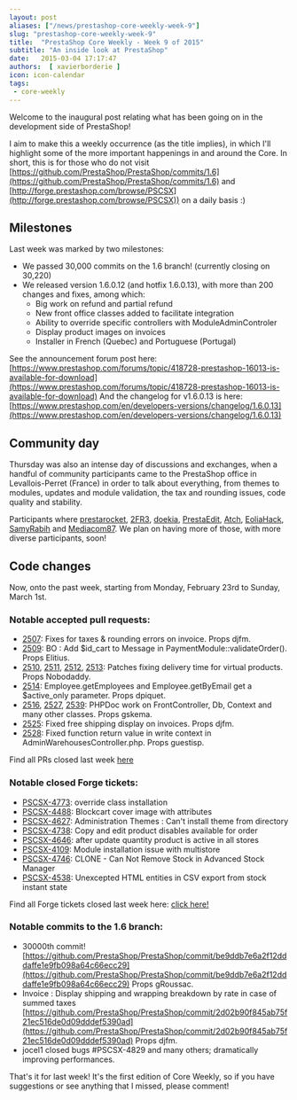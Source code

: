 ```yaml
---
layout: post
aliases: ["/news/prestashop-core-weekly-week-9"]
slug: "prestashop-core-weekly-week-9"
title:  "PrestaShop Core Weekly - Week 9 of 2015"
subtitle: "An inside look at PrestaShop"
date:   2015-03-04 17:17:47
authors:  [ xavierborderie ]
icon: icon-calendar
tags:
 - core-weekly
---
```


Welcome to the inaugural post relating what has been going on in the development side of PrestaShop!

I aim to make this a weekly occurrence (as the title implies), in which I'll highlight some of the more important happenings in and around the Core.
In short, this is for those who do not visit [https://github.com/PrestaShop/PrestaShop/commits/1.6](https://github.com/PrestaShop/PrestaShop/commits/1.6) and [http://forge.prestashop.com/browse/PSCSX](http://forge.prestashop.com/browse/PSCSX)) on a daily basis :)


## Milestones

Last week was marked by two milestones:

* We passed 30,000 commits on the 1.6 branch! (currently closing on 30,220)
* We released version 1.6.0.12 (and hotfix 1.6.0.13), with more than 200 changes and fixes, among which:
	* Big work on refund and partial refund
	* New front office classes added to facilitate integration
	* Ability to override specific controllers with ModuleAdminControler
	* Display product images on invoices
	* Installer in French (Quebec) and Portuguese (Portugal)

See the announcement forum post here: [https://www.prestashop.com/forums/topic/418728-prestashop-16013-is-available-for-download](https://www.prestashop.com/forums/topic/418728-prestashop-16013-is-available-for-download)
And the changelog for v1.6.0.13 is here: [https://www.prestashop.com/en/developers-versions/changelog/1.6.0.13](https://www.prestashop.com/en/developers-versions/changelog/1.6.0.13)


## Community day

Thursday was also an intense day of discussions and exchanges, when a handful of community participants came to the PrestaShop office in Levallois-Perret (France) in order to talk about everything, from themes to modules, updates and module validation, the tax and rounding issues,  code quality and stability.

Participants where [prestarocket](https://www.prestashop.com/forums/user/343354-prestarocket/), [2FR3](https://www.prestashop.com/forums/user/296243-2fr3/), [doekia](https://www.prestashop.com/forums/user/41515-doekia/), [PrestaEdit](https://www.prestashop.com/forums/user/103589-j-danse/), [Atch](https://www.prestashop.com/forums/user/16609-atch/), [EoliaHack](https://www.prestashop.com/forums/user/241780-eolia/), [SamyRabih](https://www.prestashop.com/forums/user/186884-samy_r/) and [Mediacom87](https://www.prestashop.com/forums/user/672955-mediacom87/).
We plan on having more of those, with more diverse participants, soon!


## Code changes

Now, onto the past week, starting from Monday, February 23rd to Sunday, March 1st.


### Notable accepted pull requests:

* [2507](https://github.com/PrestaShop/PrestaShop/pull/2507): Fixes for taxes & rounding errors on invoice. Props djfm.
* [2509](https://github.com/PrestaShop/PrestaShop/pull/2509): BO : Add $id_cart to Message in PaymentModule::validateOrder(). Props Elitius.
* [2510](https://github.com/PrestaShop/PrestaShop/pull/2510), [2511](https://github.com/PrestaShop/PrestaShop/pull/2511), [2512](https://github.com/PrestaShop/PrestaShop/pull/2512), [2513](https://github.com/PrestaShop/PrestaShop/pull/2513): Patches fixing delivery time for virtual products. Props Nobodaddy.
* [2514](https://github.com/PrestaShop/PrestaShop/pull/2514): Employee.getEmployees and Employee.getByEmail get a $active_only parameter. Props dpiquet.
* [2516](https://github.com/PrestaShop/PrestaShop/pull/2516), [2527](https://github.com/PrestaShop/PrestaShop/pull/2527), [2539](https://github.com/PrestaShop/PrestaShop/pull/2539): PHPDoc work on FrontController, Db, Context and many other classes. Props gskema.
* [2525](https://github.com/PrestaShop/PrestaShop/pull/2525): Fixed free shipping display on invoices. Props djfm.
* [2528](https://github.com/PrestaShop/PrestaShop/pull/2528): Fixed function return value in write context in AdminWarehousesController.php. Props guestisp.

Find all PRs closed last week [here](https://github.com/PrestaShop/PrestaShop/pulls?q=is%3Apr+merged%3A%3E2015-03-02+is%3Aclosed)


### Notable closed Forge tickets:

* [PSCSX-4773](http://forge.prestashop.com/browse/PSCSX-4773): override class installation
* [PSCSX-4488](http://forge.prestashop.com/browse/PSCSX-4488): Blockcart cover image with attributes
* [PSCSX-4627](http://forge.prestashop.com/browse/PSCSX-4627): Administration Themes : Can't install theme from directory
* [PSCSX-4738](http://forge.prestashop.com/browse/PSCSX-4738): Copy and edit product disables available for order
* [PSCSX-4646](http://forge.prestashop.com/browse/PSCSX-4646): after update quantity product is active in all stores
* [PSCSX-4109](http://forge.prestashop.com/browse/PSCSX-4109): Module installation issue with multistore
* [PSCSX-4746](http://forge.prestashop.com/browse/PSCSX-4746): CLONE - Can Not Remove Stock in Advanced Stock Manager
* [PSCSX-4538](http://forge.prestashop.com/browse/PSCSX-4538): Unexcepted HTML entities in CSV export from stock instant state

Find all Forge tickets closed last week here: [click here!](http://forge.prestashop.com/browse/PSCSX-4775?jql=project%20%3D%20PSCSX%20AND%20status%20in%20%28Resolved%2C%20Closed%29%20AND%20resolution%20in%20%28Fixed%2C%20Done%29%20AND%20resolved%20%3E%3D%202015-03-02%20AND%20resolved%20%3C%3D%202015-03-08%20ORDER%20BY%20updated%20DESC)


### Notable commits to the 1.6 branch:

* 30000th commit! [https://github.com/PrestaShop/PrestaShop/commit/be9ddb7e6a2f12dddaffe1e9fb098a64c66ecc29](https://github.com/PrestaShop/PrestaShop/commit/be9ddb7e6a2f12dddaffe1e9fb098a64c66ecc29) Props gRoussac.
* Invoice : Display shipping and wrapping breakdown by rate in case of summed taxes [https://github.com/PrestaShop/PrestaShop/commit/2d02b90f845ab75f21ec516de0d09dddef5390ad](https://github.com/PrestaShop/PrestaShop/commit/2d02b90f845ab75f21ec516de0d09dddef5390ad) Props djfm.
* jocel1 closed bugs #PSCSX-4829 and many others; dramatically improving performances.


That's it for last week!
It's the first edition of Core Weekly, so if you have suggestions or see anything that I missed, please comment!
